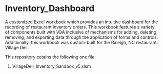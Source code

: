 # Inventory_Dashboard
A customized Excel workbook which provides an intuitive dashboard for the recording of restaurant inventory orders. This workbook features a variety of components built with VBA inclusive of mechanisms for adding, deleting, removing, and exporting data through the application of forms and controls. Additionally, this workbook was custom-built for the Raleigh, NC restaurant: Village Deli.

This repository cotains the following one file:

  1. VillageDeli_Inventory_Sandbox_v5.xlsm
